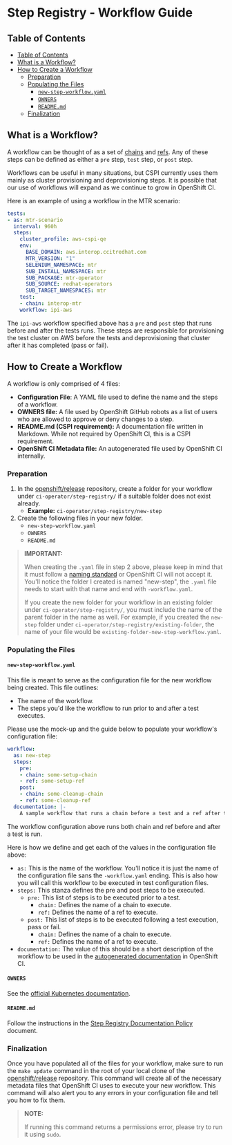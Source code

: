 # Step Registry - Workflow Guide<!-- omit from toc -->

## Table of Contents<!--omit from toc-->

- [Table of Contents](#table-of-contents)
- [What is a Workflow?](#what-is-a-workflow)
- [How to Create a Workflow](#how-to-create-a-workflow)
  - [Preparation](#preparation)
  - [Populating the Files](#populating-the-files)
    - [`new-step-workflow.yaml`](#new-step-workflowyaml)
    - [`OWNERS`](#owners)
    - [`README.md`](#readmemd)
  - [Finalization](#finalization)

## What is a Workflow?

A workflow can be thought of as a set of [chains](Step_Registry_Chain_Guide.md) and [refs](Step_Registry_Ref_Guide.md). Any of these steps can be defined as either a `pre` step, `test` step, or `post` step.

Workflows can be useful in many situations, but CSPI currently uses them mainly as cluster provisioning and deprovisioning steps. It is possible that our use of workflows will expand as we continue to grow in OpenShift CI.

Here is an example of using a workflow in the MTR scenario:

```yaml
tests:
- as: mtr-scenario
  interval: 960h
  steps:
    cluster_profile: aws-cspi-qe
    env:
      BASE_DOMAIN: aws.interop.ccitredhat.com
      MTR_VERSION: "1"
      SELENIUM_NAMESPACE: mtr
      SUB_INSTALL_NAMESPACE: mtr
      SUB_PACKAGE: mtr-operator
      SUB_SOURCE: redhat-operators
      SUB_TARGET_NAMESPACES: mtr
    test:
    - chain: interop-mtr
    workflow: ipi-aws
```

The `ipi-aws` workflow specified above has a `pre` and `post` step that runs before and after the tests runs. These steps are responsible for provisioning the test cluster on AWS before the tests and deprovisioning that cluster after it has completed (pass or fail).

## How to Create a Workflow

A workflow is only comprised of 4 files:

- **Configuration File**: A YAML file used to define the name and the steps of a workflow.
- **OWNERS file:** A file used by OpenShift GitHub robots as a list of users who are allowed to approve or deny changes to a step.
- **README.md (CSPI requirement):** A documentation file written in Markdown. While not required by OpenShift CI, this is a CSPI requirement.
- **OpenShift CI Metadata file:** An autogenerated file used by OpenShift CI internally.

### Preparation

1. In the [openshift/release](https://github.com/openshift/release) repository, create a folder for your workflow under `ci-operator/step-registry/` if a suitable folder does not exist already.
   - **Example:** `ci-operator/step-registry/new-step` 
2. Create the following files in your new folder.
   - `new-step-workflow.yaml`
   - `OWNERS`
   - `README.md`

> **IMPORTANT:**
>
> When creating the `.yaml` file in step 2 above, please keep in mind that it must follow a [naming standard](https://docs.ci.openshift.org/docs/architecture/step-registry/#registry-layout-and-naming-convention) or OpenShift CI will not accept it. You'll notice the folder I created is named "new-step", the `.yaml` file needs to start with that name and end with `-workflow.yaml`.
>
> If you create the new folder for your workflow in an existing folder under `ci-operator/step-registry/`, you must include the name of the parent folder in the name as well. For example, if you created the `new-step` folder under `ci-operator/step-registry/existing-folder`, the name of your file would be `existing-folder-new-step-workflow.yaml`.

### Populating the Files

#### `new-step-workflow.yaml`

This file is meant to serve as the configuration file for the new workflow being created. This file outlines:

- The name of the workflow.
- The steps you'd like the workflow to run prior to and after a test executes.
  
Please use the mock-up and the guide below to populate your workflow's configuration file:

```yaml
workflow:
  as: new-step
  steps:
    pre:
    - chain: some-setup-chain
    - ref: some-setup-ref
    post:
    - chain: some-cleanup-chain
    - ref: some-cleanup-ref
  documentation: |-
    A sample workflow that runs a chain before a test and a ref after the test.
```

The workflow configuration above runs both chain and ref before and after a test is run.

Here is how we define and get each of the values in the configuration file above:

- `as:` This is the name of the workflow. You'll notice it is just the name of the configuration file sans the `-workflow.yaml` ending. This is also how you will call this workflow to be executed in test configuration files.
- `steps:` This stanza defines the pre and post steps to be executed.
  - `pre:` This list of steps is to be executed prior to a test.
    - `chain:` Defines the name of a chain to execute.
    - `ref:` Defines the name of a ref to execute.
  - `post:` This list of steps is to be executed following a test execution, pass or fail.
    - `chain:` Defines the name of a chain to execute.
    - `ref:` Defines the name of a ref to execute.
- `documentation:` The value of this should be a short description of the workflow to be used in the [autogenerated documentation](../../Policy/Documentation/Step_Registry_Documentation_Policy.md#automatically-generated-documentation) in OpenShift CI.

#### `OWNERS`

See the [official Kubernetes documentation](https://github.com/kubernetes/community/blob/master/contributors/guide/owners.md).

#### `README.md`

Follow the instructions in the [Step Registry Documentation Policy](../../Policy/Documentation/Step_Registry_Documentation_Policy.md) document.

### Finalization

Once you have populated all of the files for your workflow, make sure to run the `make update` command in the root of your local clone of the [openshift/release](https://github.com/openshift/release) repository. This command will create all of the necessary metadata files that OpenShift CI uses to execute your new workflow. This command will also alert you to any errors in your configuration file and tell you how to fix them.

> **NOTE:**
>
> If running this command returns a permissions error, please try to run it using `sudo`.
